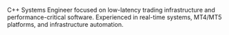 C++ Systems Engineer focused on low-latency trading infrastructure and performance-critical software. Experienced in real-time systems, MT4/MT5 platforms, and infrastructure automation.


